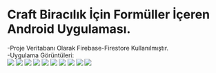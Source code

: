 # Craft Biracılık İçin Formüller İçeren Android Uygulaması. <br>
 -Proje Veritabanı Olarak Firebase-Firestore Kullanılmıştır. <br>
 -Uygulama Görüntüleri: <br>
 ![](https://github.com/Fatihsen20/CraftBeer/blob/main/ss/Ekran%20Resmi%202021-08-17%2013.40.16.png) 
 ![](https://github.com/Fatihsen20/CraftBeer/blob/main/ss/Ekran%20Resmi%202021-08-17%2013.40.44.png)
 ![](https://github.com/Fatihsen20/CraftBeer/blob/main/ss/Ekran%20Resmi%202021-08-17%2013.41.16.png)
 ![](https://github.com/Fatihsen20/CraftBeer/blob/main/ss/Ekran%20Resmi%202021-08-17%2013.43.13.png)
 ![](https://github.com/Fatihsen20/CraftBeer/blob/main/ss/Ekran%20Resmi%202021-08-17%2013.42.47.png)
 ![](https://github.com/Fatihsen20/CraftBeer/blob/main/ss/Ekran%20Resmi%202021-08-17%2014.07.00.png)
 ![](https://github.com/Fatihsen20/CraftBeer/blob/main/ss/Ekran%20Resmi%202021-08-17%2013.44.26.png)
 ![](https://github.com/Fatihsen20/CraftBeer/blob/main/ss/Ekran%20Resmi%202021-08-17%2013.44.59.png)
 ![](https://github.com/Fatihsen20/CraftBeer/blob/main/ss/Ekran%20Resmi%202021-08-17%2013.46.14.png)
 ![](https://github.com/Fatihsen20/CraftBeer/blob/main/ss/Ekran%20Resmi%202021-08-17%2013.46.39.png)

